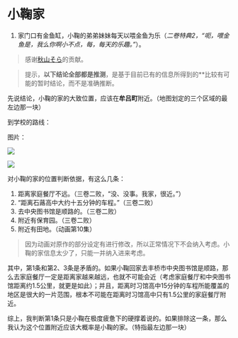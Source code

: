 # 小鞠家

1. 家门口有金鱼缸，小鞠的弟弟妹妹每天以喂金鱼为乐（*二卷特典2，“呃，喂金鱼是，我么你啊小不点，每，每天的乐趣。”*）。

> 感谢[秋山そら](https://tieba.baidu.com/home/main?id=tb.1.f260a500.Hsa4181Io0oy4eVB6M35mg?t=1731690862&fr=pb)的贡献。

> 提示，**以下结论全部都是推测**，是基于目前已有的信息所得到的**比较有可能的暂时结论，而不是准确推断。

先说结论，小鞠的家的大致位置，应该在**牟吕町**附近。（地图划定的三个区域的最左边那一块）

<inline-frame src="https://www.google.com/maps/embed?pb=!1m18!1m12!1m3!1d26225.024649067796!2d137.33789652974386!3d34.75236626900237!2m3!1f0!2f0!3f0!3m2!1i1024!2i768!4f13.1!3m3!1m2!1s0x6004d1e487d29b69%3A0xa3fd3ad34aca56b!2zTXVyb2Nobywg5Liw5qGl5biC54ix55-l5Y6_IDQ0MS04MDg3!5e0!3m2!1szh-CN!2sjp!4v1735735385952!5m2!1szh-CN!2sjp" width="100%" height="450" style="border:0;" allowfullscreen="true" loading="lazy" referrerpolicy="no-referrer-when-downgrade" />

到学校的路线：

<inline-frame src="https://www.google.com/maps/embed?pb=!1m26!1m12!1m3!1d26225.618951312714!2d137.3608510884611!3d34.750494730020804!2m3!1f0!2f0!3f0!3m2!1i1024!2i768!4f13.1!4m11!3e1!4m5!1s0x6004d2311e67a9b9%3A0xbd21f1402fa6a88c!2z5oSb55-l55yM56uL5pmCIOe_kumkqOmrmOetieWtpuagoQ!3m2!1d34.738672!2d137.38417379999999!4m3!3m2!1d34.7535928!2d137.3498515!5e0!3m2!1szh-CN!2sjp!4v1735735325535!5m2!1szh-CN!2sjp" width="100%" height="450" style="border:0;" allowfullscreen="true" loading="lazy" referrerpolicy="no-referrer-when-downgrade"></inline-frame>

图片：

![](https://www.misaka19327.cc/static/img/ff9a4f99486d40e7b85b1013ce4c7e83.clipboard-2025-01-01.png)

![](https://www.misaka19327.cc/static/img/e1149fac9be9fc35f8f74efcdaf3d324.clipboard-2025-01-01.png)

对小鞠的家的位置判断依据，有这么几条：

1. 距离家庭餐厅不远。（三卷二败，“没、没事。我家，很近。”）
2. “距离石蕗高中大约十五分钟的车程。”（三卷二败）
3. 去中央图书馆是顺路的。（三卷二败）
4. 附近有保育园。（三卷二败）
5. 附近有田地。（动画第10集）

> 因为动画对原作的部分设定有进行修改，所以正常情况下不会纳入考虑。小鞠的家信息太少了，只能一并纳入进来考虑。

其中，第1条和第2、3条是矛盾的。如果小鞠回家去丰桥市中央图书馆是顺路，那么去家庭餐厅一定是距离家越来越远，也就不可能会近（考虑家庭餐厅和中央图书馆距离约1.5公里，就更是如此）；并且，距离时习馆高中15分钟的车程所能覆盖的地区是很大的一片范围，根本不可能在距离时习馆高中只有1.5公里的家庭餐厅附近。

综上，我判断第1条只是小鞠在极度疲惫下的硬撑着说的。如果排除这一条，那么我认为这个位置附近应该大概率是小鞠的家。（特指最左边那一块）